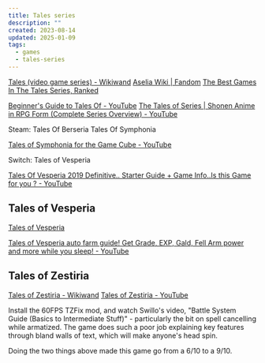 ```yaml
---
title: Tales series
description: ""
created: 2023-08-14
updated: 2025-01-09
tags:
  - games
  - tales-series
---
```


[Tales (video game series) - Wikiwand](<https://www.wikiwand.com/en/Tales_(video_game_series)>)
[Aselia Wiki | Fandom](https://aselia.fandom.com/wiki/Main_Page)
[The Best Games In The Tales Series, Ranked](https://www.thegamer.com/best-tales-games-ranked/)

[Beginner's Guide to Tales Of - YouTube](https://www.youtube.com/watch?v=SZuT9wbpzQo)
[The Tales of Series | Shonen Anime in RPG Form (Complete Series Overview) - YouTube](https://www.youtube.com/watch?v=gP9nd5KSpRU)

Steam:
Tales Of Berseria
Tales Of Symphonia

[Tales of Symphonia for the Game Cube - YouTube](https://www.youtube.com/playlist?list=PLcJeZQ2AGVnW83F7y7njwv7DrlFw5orGt)

Switch:
Tales of Vesperia

[Tales Of Vesperia 2019 Definitive.. Starter Guide + Game Info..Is this Game for you ? - YouTube](https://www.youtube.com/watch?v=nz6LYzxCO98)

## Tales of Vesperia

[Tales of Vesperia](https://hyouta.com/vesperia/?version=pc&locale=eng)

[Tales of Vesperia auto farm guide! Get Grade, EXP, Gald, Fell Arm power and more while you sleep! - YouTube](https://www.youtube.com/watch?v=GBWgstFksDA)

## Tales of Zestiria

[Tales of Zestiria - Wikiwand](https://www.wikiwand.com/en/Tales_of_Zestiria)
[Tales of Zestiria - YouTube](https://www.youtube.com/playlist?list=PLcJeZQ2AGVnVeOx8ZYiGzpfRp0BG6UHbE)

Install the 60FPS TZFix mod, and watch Swillo's video, "Battle System Guide (Basics to Intermediate Stuff)" - particularly the bit on spell cancelling while armatized. The game does such a poor job explaining key features through bland walls of text, which will make anyone's head spin.

Doing the two things above made this game go from a 6/10 to a 9/10.
